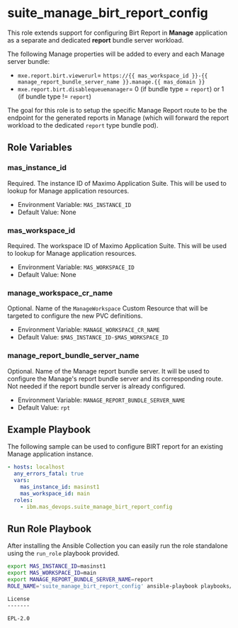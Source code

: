 suite_manage_birt_report_config
===

This role extends support for configuring Birt Report in **Manage** application as a separate and dedicated **report** bundle server workload.

The following Manage properties will be added to every and each Manage server bundle:

- `mxe.report.birt.viewerurl`= `https://{{ mas_workspace_id }}-{{ manage_report_bundle_server_name }}.manage.{{ mas_domain }}`
- `mxe.report.birt.disablequeuemanager`= 0 (if bundle type = `report`) or 1 (if bundle type != `report`)

The goal for this role is to setup the specific Manage Report route to be the endpoint for the generated reports in Manage (which will forward the report workload to the dedicated `report` type bundle pod).

Role Variables
--------------
### mas_instance_id
Required. The instance ID of Maximo Application Suite. This will be used to lookup for Manage application resources.

- Environment Variable: `MAS_INSTANCE_ID`
- Default Value: None

### mas_workspace_id
Required. The workspace ID of Maximo Application Suite. This will be used to lookup for Manage application resources.

- Environment Variable: `MAS_WORKSPACE_ID`
- Default Value: None

### manage_workspace_cr_name
Optional. Name of the `ManageWorkspace` Custom Resource that will be targeted to configure the new PVC definitions.

- Environment Variable: `MANAGE_WORKSPACE_CR_NAME`
- Default Value: `$MAS_INSTANCE_ID-$MAS_WORKSPACE_ID`

### manage_report_bundle_server_name
Optional. Name of the Manage report bundle server.
It will be used to configure the Manage's report bundle server and its corresponding route.
Not needed if the report bundle server is already configured.

- Environment Variable: `MANAGE_REPORT_BUNDLE_SERVER_NAME`
- Default Value: `rpt`

Example Playbook
----------------
The following sample can be used to configure BIRT report for an existing Manage application instance.

```yaml
- hosts: localhost
  any_errors_fatal: true
  vars:
    mas_instance_id: masinst1
    mas_workspace_id: main
  roles:
    - ibm.mas_devops.suite_manage_birt_report_config
```

Run Role Playbook
----------------
After installing the Ansible Collection you can easily run the role standalone using the `run_role` playbook provided.

```bash
export MAS_INSTANCE_ID=masinst1
export MAS_WORKSPACE_ID=main
export MANAGE_REPORT_BUNDLE_SERVER_NAME=report
ROLE_NAME='suite_manage_birt_report_config' ansible-playbook playbooks/run_role.yml

License
-------

EPL-2.0
